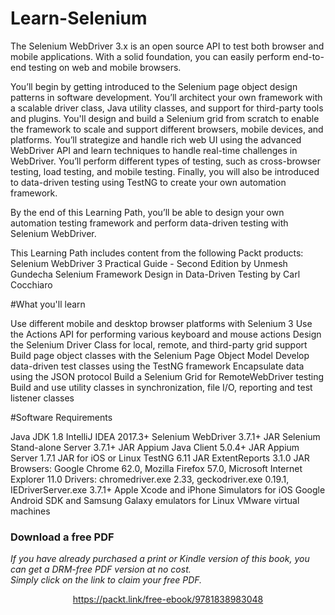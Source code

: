 ﻿# Learn-Selenium
The Selenium WebDriver 3.x is an open source API to test both browser and mobile applications. With a solid foundation, you can easily perform end-to-end testing on web and mobile browsers.

You’ll begin by getting introduced to the Selenium page object design patterns in software development. You’ll architect your own framework with a scalable driver class, Java utility classes, and support for third-party tools and plugins. You'll design and build a Selenium grid from scratch to enable the framework to scale and support different browsers, mobile devices, and platforms. You’ll strategize and handle rich web UI using the advanced WebDriver API and learn techniques to handle real-time challenges in WebDriver. You’ll perform different types of testing, such as cross-browser testing, load testing, and mobile testing. Finally, you will also be introduced to data-driven testing using TestNG to create your own automation framework.

By the end of this Learning Path, you’ll be able to design your own automation testing framework and perform data-driven testing with Selenium WebDriver.

This Learning Path includes content from the following Packt products:
Selenium WebDriver 3 Practical Guide - Second Edition by Unmesh Gundecha
Selenium Framework Design in Data-Driven Testing by Carl Cocchiaro

#What you'll learn

Use different mobile and desktop browser platforms with Selenium 3
Use the Actions API for performing various keyboard and mouse actions
Design the Selenium Driver Class for local, remote, and third-party grid support
Build page object classes with the Selenium Page Object Model
Develop data-driven test classes using the TestNG framework
Encapsulate data using the JSON protocol
Build a Selenium Grid for RemoteWebDriver testing
Build and use utility classes in synchronization, file I/O, reporting and test listener classes

#Software Requirements

Java JDK 1.8
IntelliJ IDEA 2017.3+
Selenium WebDriver 3.7.1+ JAR
Selenium Stand-alone Server 3.7.1+ JAR
Appium Java Client 5.0.4+ JAR
Appium Server 1.7.1 JAR for iOS or Linux
TestNG 6.11 JAR
ExtentReports 3.1.0 JAR
Browsers: Google Chrome 62.0, Mozilla Firefox 57.0, Microsoft Internet Explorer 11.0
Drivers: chromedriver.exe 2.33, geckodriver.exe 0.19.1, IEDriverServer.exe 3.7.1+
Apple Xcode and iPhone Simulators for iOS
Google Android SDK and Samsung Galaxy emulators for Linux
VMware virtual machines


### Download a free PDF

 <i>If you have already purchased a print or Kindle version of this book, you can get a DRM-free PDF version at no cost.<br>Simply click on the link to claim your free PDF.</i>
<p align="center"> <a href="https://packt.link/free-ebook/9781838983048">https://packt.link/free-ebook/9781838983048 </a> </p>